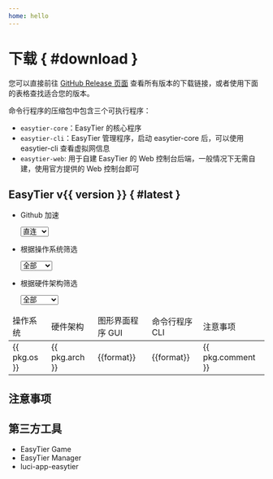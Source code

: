 ```yaml
---
home: hello
---
```


<script setup lang="ts">
import { ref } from 'vue'
import { data } from '../metadata.data.js'

interface Package {
    os: string
    arch: string
    gui_pkg_tmpl: record<string, string>
    cli_pkg_tmpl: record<string, string> // key: format, value: url
    comment?: string
}

function gen_pkg_without_gui(os: string, archs: string[]): Package[] {
    return archs.map(arch => {
        return {
            os,
            arch,
            gui_pkg_tmpl: {},
            cli_pkg_tmpl: {
                "zip": `https://github.com/EasyTier/EasyTier/releases/download/v{}/easytier-linux-${arch}-v{}.zip`,
            },
        }
    })
}

const packages = ref<Package[]>([
    {
        os: 'Windows',
        arch: 'x86_64',
        gui_pkg_tmpl: {
            "exe": 'https://github.com/EasyTier/EasyTier/releases/download/v{}/easytier-gui_{}_x64-setup.exe'
        },
        cli_pkg_tmpl: {
            "zip": 'https://github.com/EasyTier/EasyTier/releases/download/v{}/easytier-windows-x86_64-v{}.zip'
        },
        comment: "Windows 7 需要是 SP1 及以上, 并且需要安装 KB3063858、KB4474419 这两个补丁"
    },
    {
        os: "Windows",
        arch: "arm64",
        gui_pkg_tmpl: {
            "exe": 'https://github.com/EasyTier/EasyTier/releases/download/v{}/easytier-gui_{}_arm64-setup.exe'
        },
        cli_pkg_tmpl: {
            "zip": 'https://github.com/EasyTier/EasyTier/releases/download/v{}/easytier-windows-arm64-v{}.zip'
        },
    },
    {
        os: "Linux",
        arch: "x86_64",
        gui_pkg_tmpl: {
            "deb": 'https://github.com/EasyTier/EasyTier/releases/download/v{}/easytier-gui_{}_amd64.deb',
            "AppImage": 'https://github.com/EasyTier/EasyTier/releases/download/v{}/easytier-gui_{}_amd64.AppImage',
        },
        cli_pkg_tmpl: {
            "zip": 'https://github.com/EasyTier/EasyTier/releases/download/v{}/easytier-linux-x86_64-v{}.zip',
        },
    },
    {
        os: "Linux",
        arch: "aarch64",
        gui_pkg_tmpl: {
            "deb": 'https://github.com/EasyTier/EasyTier/releases/download/v{}/easytier-gui_{}_arm64.deb',
        },
        cli_pkg_tmpl: {
            "zip": 'https://github.com/EasyTier/EasyTier/releases/download/v{}/easytier-linux-aarch64-v{}.zip',
        },
    },
    ...gen_pkg_without_gui("Linux", ["arm", "armhf", "armv7", "armv7hf", "mips", "mipsel"]),
    {
        os: "MacOS",
        arch: "x86_64",
        gui_pkg_tmpl: {
            "dmg": 'https://github.com/EasyTier/EasyTier/releases/download/v{}/easytier-gui_{}_x64.dmg',
        },
        cli_pkg_tmpl: {
            "zip": 'https://github.com/EasyTier/EasyTier/releases/download/v{}/easytier-macos-x86_64-v{}.zip',
        },
        comment: "安装 GUI 后需要手动执行 xattr -c /Applications/easytier-gui.app, 否则会提示文件损坏"
    },
    {
        os: "MacOS",
        arch: "aarch64",
        gui_pkg_tmpl: {
            "dmg": 'https://github.com/EasyTier/EasyTier/releases/download/v{}/easytier-gui_{}_aarch64.dmg',
        },
        cli_pkg_tmpl: {
            "zip": 'https://github.com/EasyTier/EasyTier/releases/download/v{}/easytier-macos-aarch64-v{}.zip',
        },
        comment: "安装 GUI 后需要手动执行 xattr -c /Applications/easytier-gui.app, 否则会提示文件损坏"
    },
    {
        os: "Android",
        arch: "universal",
        gui_pkg_tmpl: {
            "apk": 'https://github.com/EasyTier/EasyTier/releases/download/v{}/app-universal-release.apk',
        },
        cli_pkg_tmpl: {},
        comment: "遇到显示界面显示异常，请尝试升级 WebView"
    },
    {
        os: "FreeBSD 13.2",
        arch: "x86_64",
        gui_pkg_tmpl: {},
        cli_pkg_tmpl: {
            "zip": 'https://github.com/EasyTier/EasyTier/releases/download/v{}/easytier-freebsd-13.2-x86_64-v{}.zip',
        },
    }
])

const all_archs = new Set(packages.value.map(pkg => pkg.arch))
const all_os = new Set(packages.value.map(pkg => pkg.os))
const all_proxy = new Set(data.github_accels)

const version = ref(data.easytier_latest_version)

const url = 'https://github.com/EasyTier/EasyTier/releases/tag/v'
const filter_os = ref('')
const filter_arch = ref('')
const accel_proxy = ref('')

function renderUrlTmpl(url_tmpl: string): string {
    return accel_proxy.value + url_tmpl.replace(/\{\}/g, version.value)
}

</script>

# 下载 { #download }

您可以直接前往 [GitHub Release 页面](https://github.com/EasyTier/EasyTier/releases) 查看所有版本的下载链接，或者使用下面的表格查找适合您的版本。

命令行程序的压缩包中包含三个可执行程序：

- `easytier-core`：EasyTier 的核心程序
- `easytier-cli`：EasyTier 管理程序，启动 easytier-core 后，可以使用 easytier-cli 查看虚拟网信息
- `easytier-web`: 用于自建 EasyTier 的 Web 控制台后端，一般情况下无需自建，使用官方提供的 Web 控制台即可

## <a :href="url + version">EasyTier v{{ version }}</a> { #latest }

- Github 加速
    <div>
        <select name="pets" id="gh-accel-select" v-model="accel_proxy" class="filter-select">
            <option value=""> 直连 </option>
            <option v-for="p in all_proxy" :value="p"> {{ p }} </option>
        </select>
    </div>

- 根据操作系统筛选
    <div>
        <select name="pets" id="os-select" v-model="filter_os" class="filter-select">
            <option value=""> 全部 </option>
            <option v-for="os in all_os" :value="os"> {{ os }} </option>
        </select>
    </div>

- 根据硬件架构筛选
    <div>
        <select name="pets" id="arch-select" v-model="filter_arch" class="filter-select">
            <option value=""> 全部 </option>
            <option v-for="arch in all_archs" :value="arch"> {{ arch }} </option>
        </select>
    </div>

<table>

<thead>
<td> 操作系统 </td>
<td> 硬件架构 </td>
<td> 图形界面程序 GUI </td>
<td> 命令行程序 CLI </td>
<td> 注意事项 </td>
</thead>

<tr v-for="pkg in packages" v-show="(!filter_os || pkg.os === filter_os) && (!filter_arch || pkg.arch === filter_arch)">

<td> {{ pkg.os }} </td>
<td> {{ pkg.arch }} </td>

<td>
<a v-for="(url_tmpl, format) in pkg.gui_pkg_tmpl" class="download-link-span" :href="renderUrlTmpl(url_tmpl)">
{{format}}
</a>
</td>

<td>
<a v-for="(url_tmpl, format) in pkg.cli_pkg_tmpl" class="download-link-span" :href="renderUrlTmpl(url_tmpl)">
{{format}}
</a>
</td>

<td>
{{ pkg.comment }}
</td>

</tr>

</table>

## 注意事项

## 第三方工具

- EasyTier Game
- EasyTier Manager
- luci-app-easytier
